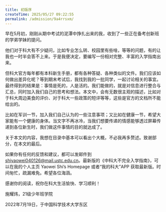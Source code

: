 ```yaml
---
title: 初版序
createTime: 2025/05/27 09:22:55
permalink: /admission/9a4rrsxm/
---
```


早在5月初，刚刚从期中考试的泥潭中挣扎出来的我，收到了一些正在备考创新班的学弟学妹的提问。

他们对于科大有不少疑问，比如专业怎么转、校园里有些啥，等等的问题，有的让我也一时半会答不上来。于是我便决定，要编写一份相对完整、丰富的入学指南出来。

但科大官方每年都有本科新生手册，都有各种答疑、各种类似的文件。我们应该如何做出差异化呢？等到期末考试后，我找到我的一批同学，一起讨论相关的事宜。最终得到的结果是：事情是死的，人是活的。我们能做的，就是对信息进行整合与汇总，同时加入我们自己的思考和想法。本文中，会有无数很主观的描述，比如对于科大周边美食的评价、对于科大一些政策的短评等等，这些是官方的文档所不能给出的。

比如在军训一节，加入我们自己认为的一些注意事项；又比如在健康一节，希望大家能有一个健康的身体。当文字不再冰冷，当我们想要传递的情感能够透过屏幕传递到各位新生时，我们做这件事情的目的就达成了。

关于本文的内容，我想在目录中基本可以看出个大概，不必我再多赘述。致谢部分，在本文的最后。

如果你有任何的反馈和建议，都可以发邮件到<shiyaowei040126@mail.ustc.edu.cn>。最新版的《中科大不完全入学指南》，可以在我的个人主页 Yaowei Shi’s Homepage 或者“我的科大”APP 获取最新版。时间匆忙，疏漏难免。希望各位海涵。

感谢你的阅读，祝你在科大生活愉快、学习顺利！

施耀炜，21级少年班学院

2022年7月19日，于中国科学技术大学东区
